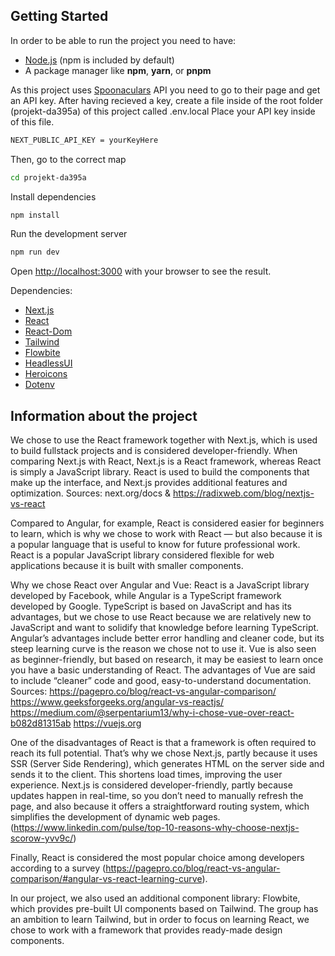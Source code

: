 ## Getting Started

In order to be able to run the project you need to have:
* [Node.js](https://nodejs.org/) (npm is included by default)
* A package manager like **npm**, **yarn**, or **pnpm**

As this project uses [Spoonaculars](https://spoonacular.com/food-api) API you need to go to their page and get an API key.
After having recieved a key, create a file inside of the root folder (projekt-da395a) of this project called .env.local
Place your API key inside of this file.

```bash
NEXT_PUBLIC_API_KEY = yourKeyHere
```

Then, go to the correct map
```bash
cd projekt-da395a
```

Install dependencies
```bash
npm install
```

Run the development server
```bash
npm run dev
```

Open [http://localhost:3000](http://localhost:3000) with your browser to see the result.

Dependencies:
- [Next.js](https://nextjs.org/)
- [React](https://react.dev/)
- [React-Dom](https://www.npmjs.com/package/react-dom)
- [Tailwind](https://tailwindcss.com)
- [Flowbite](https://flowbite-react.com/)
- [HeadlessUI](https://headlessui.com/)
- [Heroicons](https://heroicons.com/)
- [Dotenv](https://www.npmjs.com/package/dotenv)


## Information about the project

We chose to use the React framework together with Next.js, which is used to build fullstack projects and is considered developer-friendly. When comparing Next.js with React, Next.js is a React framework, whereas React is simply a JavaScript library. React is used to build the components that make up the interface, and Next.js provides additional features and optimization.
Sources: next.org/docs & https://radixweb.com/blog/nextjs-vs-react

Compared to Angular, for example, React is considered easier for beginners to learn, which is why we chose to work with React — but also because it is a popular language that is useful to know for future professional work. React is a popular JavaScript library considered flexible for web applications because it is built with smaller components. 

Why we chose React over Angular and Vue:
React is a JavaScript library developed by Facebook, while Angular is a TypeScript framework developed by Google. TypeScript is based on JavaScript and has its advantages, but we chose to use React because we are relatively new to JavaScript and want to solidify that knowledge before learning TypeScript. Angular’s advantages include better error handling and cleaner code, but its steep learning curve is the reason we chose not to use it. Vue is also seen as beginner-friendly, but based on research, it may be easiest to learn once you have a basic understanding of React. The advantages of Vue are said to include “cleaner” code and good, easy-to-understand documentation.
Sources:
https://pagepro.co/blog/react-vs-angular-comparison/
https://www.geeksforgeeks.org/angular-vs-reactjs/
https://medium.com/@serpentarium13/why-i-chose-vue-over-react-b082d81315ab
https://vuejs.org

One of the disadvantages of React is that a framework is often required to reach its full potential. That’s why we chose Next.js, partly because it uses SSR (Server Side Rendering), which generates HTML on the server side and sends it to the client. This shortens load times, improving the user experience. Next.js is considered developer-friendly, partly because updates happen in real-time, so you don’t need to manually refresh the page, and also because it offers a straightforward routing system, which simplifies the development of dynamic web pages.
(https://www.linkedin.com/pulse/top-10-reasons-why-choose-nextjs-scorow-yvv9c/)

Finally, React is considered the most popular choice among developers according to a survey
(https://pagepro.co/blog/react-vs-angular-comparison/#angular-vs-react-learning-curve).

In our project, we also used an additional component library: Flowbite, which provides pre-built UI components based on Tailwind. The group has an ambition to learn Tailwind, but in order to focus on learning React, we chose to work with a framework that provides ready-made design components.